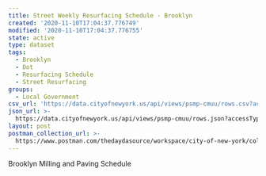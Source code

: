 ```yaml
---
title: Street Weekly Resurfacing Schedule - Brooklyn
created: '2020-11-10T17:04:37.776749'
modified: '2020-11-10T17:04:37.776755'
state: active
type: dataset
tags:
  - Brooklyn
  - Dot
  - Resurfacing Schedule
  - Street Resurfacing
groups:
  - Local Government
csv_url: 'https://data.cityofnewyork.us/api/views/psmp-cmuu/rows.csv?accessType=DOWNLOAD'
json_url: >-
  https://data.cityofnewyork.us/api/views/psmp-cmuu/rows.json?accessType=DOWNLOAD
layout: post
postman_collection_url: >-
  https://www.postman.com/thedaydasource/workspace/city-of-new-york/collection/15909983-393548f0-e753-49e8-95ff-0522f4cf52f2
---
```

Brooklyn Milling and Paving Schedule
